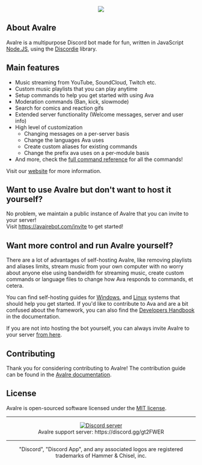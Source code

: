 <p align="center">
    <img src="https://avairebot.com/assets/img/banner-simple.png">
</p>

## About AvaIre

AvaIre is a multipurpose Discord bot made for fun, written in JavaScript [Node.JS](https://nodejs.org), using the [Discordie](https://qeled.github.io/discordie) library.

## Main features

- Music streaming from YouTube, SoundCloud, Twitch etc.
- Custom music playlists that you can play anytime
- Setup commands to help you get started with using Ava
- Moderation commands (Ban, kick, slowmode)
- Search for comics and reaction gifs
- Extended server functionality (Welcome messages, server and user info)
- High level of customization
    - Changing messages on a per-server basis
    - Change the languages Ava uses
    - Create custom aliases for existing commands
    - Change the prefix ava uses on a per-module basis
- And more, check the [full command reference](https://avairebot.com/docs/master/commands) for all the commands!

Visit our [website](https://avairebot.com/) for more information.

## Want to use AvaIre but don't want to host it yourself?

No problem, we maintain a public instance of AvaIre that you can invite to your server!<br>Visit https://avairebot.com/invite to get started!

## Want more control and run AvaIre yourself?

There are a lot of advantages of self-hosting AvaIre, like removing playlists and aliases limits, stream music from your own computer with no worry about anyone else using bandwidth for streaming music, create custom commands or language files to change how Ava responds to commands, et cetera.

You can find self-hosting guides for [Windows](https://avairebot.com/docs/windows-guide), and [Linux](https://avairebot.com/docs/linux-guide) systems that should help you get started. If you'd like to contribute to Ava and are a bit confused about the framework, you can also find the [Developers Handbook](https://avairebot.com/docs/contributions) in the documentation.

If you are not into hosting the bot yourself, you can always invite AvaIre to your server [from here](https://avairebot.com/invite).

## Contributing

Thank you for considering contributing to AvaIre! The contribution guide can be found in the [AvaIre documentation](https://avairebot.com/docs/contributions).

## License

AvaIre is open-sourced software licensed under the [MIT license](http://opensource.org/licenses/MIT).

---

<p align="center">
  <a href="https://discord.gg/gt2FWER"><img src="https://discordapp.com/api/guilds/284083636368834561/widget.png?style=banner2" alt="Discord server"></a>
  <br>AvaIre support server: https://discord.gg/gt2FWER
</p>

---

<p align="center">
    "Discord", "Discord App", and any associated logos are registered trademarks of Hammer & Chisel, inc.
</p>

